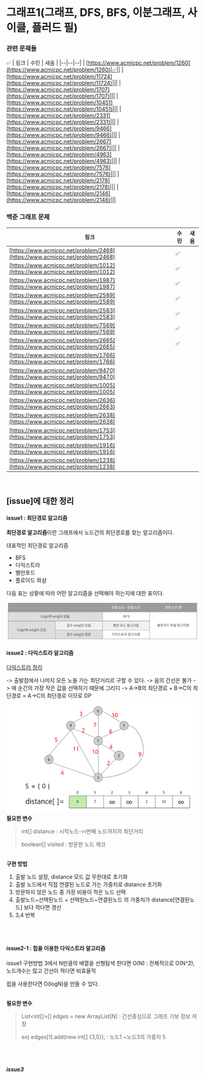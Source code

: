 
# 그래프1(그래프, DFS, BFS, 이분그래프, 사이클, 플러드 필)

### 관련 문제들
✅
| 링크 | 수민 | 새음  |
|--|--|--|
| [https://www.acmicpc.net/problem/1260](https://www.acmicpc.net/problem/1260)|✅||
| [https://www.acmicpc.net/problem/11724](https://www.acmicpc.net/problem/11724)|||
| [https://www.acmicpc.net/problem/1707](https://www.acmicpc.net/problem/1707)|||
| [https://www.acmicpc.net/problem/10451](https://www.acmicpc.net/problem/10451)|||
| [https://www.acmicpc.net/problem/2331](https://www.acmicpc.net/problem/2331)|||
| [https://www.acmicpc.net/problem/9466](https://www.acmicpc.net/problem/9466)|||
| [https://www.acmicpc.net/problem/2667](https://www.acmicpc.net/problem/2667)|||
| [https://www.acmicpc.net/problem/4963](https://www.acmicpc.net/problem/4963)|||
| [https://www.acmicpc.net/problem/7576](https://www.acmicpc.net/problem/7576)|||
| [https://www.acmicpc.net/problem/2178](https://www.acmicpc.net/problem/2178)|||
| [https://www.acmicpc.net/problem/2146](https://www.acmicpc.net/problem/2146)|||

### 백준 그래프 문제
| 링크 | 수민 | 새음  |
|--|--|--|
| [https://www.acmicpc.net/problem/2468](https://www.acmicpc.net/problem/2468)|✅||
| [https://www.acmicpc.net/problem/1012](https://www.acmicpc.net/problem/1012)|✅||
| [https://www.acmicpc.net/problem/1987](https://www.acmicpc.net/problem/1987)|✅||
| [https://www.acmicpc.net/problem/2589](https://www.acmicpc.net/problem/2589)|✅||
| [https://www.acmicpc.net/problem/2583](https://www.acmicpc.net/problem/2583)|✅||
| [https://www.acmicpc.net/problem/7569](https://www.acmicpc.net/problem/7569)|✅||
| [https://www.acmicpc.net/problem/2665](https://www.acmicpc.net/problem/2665)|✅||
| [https://www.acmicpc.net/problem/1766](https://www.acmicpc.net/problem/1766)|||
| [https://www.acmicpc.net/problem/9470](https://www.acmicpc.net/problem/9470)|||
| [https://www.acmicpc.net/problem/1005](https://www.acmicpc.net/problem/1005)|||
| [https://www.acmicpc.net/problem/2636](https://www.acmicpc.net/problem/2663)|||
| [https://www.acmicpc.net/problem/2638](https://www.acmicpc.net/problem/2638)|||
| [https://www.acmicpc.net/problem/1753](https://www.acmicpc.net/problem/1753)|||
| [https://www.acmicpc.net/problem/1916](https://www.acmicpc.net/problem/1916)|||
| [https://www.acmicpc.net/problem/1238](https://www.acmicpc.net/problem/1238)|||
   

<br>

## [issue]에 대한 정리

#### issue1 : 최단경로 알고리즘

**최단경로 알고리즘**이란 그래프에서 노드간의 최단경로를 찾는 알고리즘이다.

대표적인 최단경로 알고리즘
- BFS
- 다익스트라
- 벨만포드
- 플로이드 와샬

다음 표는 상황에 따라 어떤 알고리즘을 선택해야 하는지에 대한 표이다.

![최단경로 알고리즘 표](./img/shortest_path.png)


#### issue2 : 다익스트라 알고리즘

   [다익스트라 정리](https://sumin416.tistory.com/entry/다익스트라-알고리즘-Dijkstra-Algorithm)

   -> 출발점에서 나머지 모든 노들 가는 최단거리르 구할 수 있다.
   -> 음의 간선은 불가
   -> 매 순간의 가장 작은 값을 선택하기 때문에 그리디
   -> A->B의 최단경로 + B->C의 최단경로 = A->C의 최단경로 이므로 DP
   
   ![dijkstraimage](./img/dijkstra.png)
   <br>
   <b>필요한 변수</b>
   
   > int[] distance : 시작노드->i번째 노드까지의 최단거리
   > 
   > boolean[] visited : 방문한 노드 체크
   
   <br>
   <b>구현 방법</b>
   
   1. 출발 노드 설정, distance 모드 값 무한대로 초기화
   2. 출발 노드에서 직접 연결된 노드로 가는 가중치로 distance 초기화
   3. 방문하지 않은 노드 중 가장 비용이 적은 노드 선택
   4. 출발노드~선택된노드 + 선택된노드~연결된노드 의 가중치가 distance[연결된노드] 보다 작다면 갱신
   5. 3,4 반복
  
<br>
<br>

#### issue2-1 : 힙을 이용한 다익스트라 알고리즘
   
   issue1 구현방법 3에서 N만큼의 배열을 선형탐색 한다면 O(N) : 전체적으로 O(N^2), 노드개수는 많고 간선이 적다면 비효율적
   
   힙을 사용한다면 O(logN)을 만들 수 있다.
   
   <br>
   <b>필요한 변수</b>
   
   > List<int[]>[] edges = new ArrayList[N] : 간선중심으로 그래프 기보 정보 저장
   > 
   >  ex) edges[1].add(new int[] {3,5});  : 노드1 ~노드3의 가중치 5
   
   


   
   
   
   
   

<br>
<br>

##### issue3

